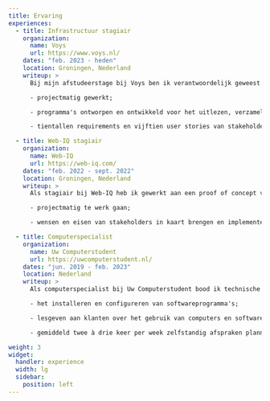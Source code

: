 ```yaml
---
title: Ervaring
experiences:
  - title: Infrastructuur stagiair
    organization:
      name: Voys
      url: https://www.voys.nl/
    dates: "feb. 2023 - heden"
    location: Groningen, Nederland
    writeup: >
      Bij mijn afstudeerstage bij Voys ben ik verantwoordelijk geweest voor het opzetten van een "single source of truth" (SSOT). Ik heb onder andere:

      - projectmatig gewerkt;

      - programma's ontworpen en ontwikkeld voor het uitlezen, verzamelen en weergeven van hardware- en netwerkinformatie;

      - tientallen requirements en vijftien user stories van stakeholders in kaart gebracht en grotendeels implementeren.

  - title: Web-IQ stagiair
    organization:
      name: Web-IQ
      url: https://web-iq.com/
    dates: "feb. 2022 - sept. 2022"
    location: Groningen, Nederland
    writeup: >
      Als stagiair bij Web-IQ heb ik gewerkt aan een proof of concept van het bijwerken van een stuk software. Mijn verantwoordelijkheden omvatten:

      - projectmatig te werk gaan;

      - wensen en eisen van stakeholders in kaart brengen en implementeren.

  - title: Computerspecialist
    organization:
      name: Uw Computerstudent
      url: https://uwcomputerstudent.nl/
    dates: "jun. 2019 - feb. 2023"
    location: Nederland
    writeup: >
      Als computerspecialist bij Uw Computerstudent bood ik technische ondersteuning aan klanten. Ik was medewerker van de maand in mei 2022. Bij Uw Computerstudent hielp ik klanten bijvoorbeeld met:

      - het installeren en configureren van softwareprogramma's;

      - lesgeven aan klanten over het gebruik van computers en software;

      - gemiddeld twee à drie keer per week zelfstandig afspraken plannen en uitvoeren.

weight: 3
widget:
  handler: experience
  width: lg
  sidebar:
    position: left
---
```

